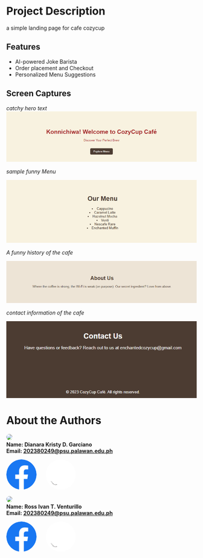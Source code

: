 # Project Description
 a simple landing page for cafe cozycup


## Features
- AI-powered Joke Barista
- Order placement and Checkout
- Personalized Menu Suggestions


## Screen Captures
*catchy hero text*
![alt text](./img/image.png)


*sample funny Menu*


![alt text](./img/image-1.png)


*A funny history of the cafe*


![alt text](./img/image-3.png)


*contact information of the cafe*


![alt text](./img/image-4.png)
# About the Authors

<img src="https://avatars.githubusercontent.com/u/142156759?v=4" width="150" style="border-radius: 50%;"><br>
**Name: Dianara Kristy D. Garciano**<br>
**Email: 202380249@psu.palawan.edu.ph**

[<img style="margin-right: 20px; width: 80px; border-radius: 50%;" src="./img/Facebook.png">](https://web.facebook.com/watashiwadayan.desu)
[<img style="margin-right: 20px; width: 80px; border-radius: 50%;" src="./img/Github.png">](https://github.com/mosshead19)


<img src="https://avatars.githubusercontent.com/u/178126655?v=4" width="150" style="border-radius: 50%;"><br>
**Name: Ross Ivan T. Venturillo**<br>
**Email: 202380249@psu.palawan.edu.ph**<br>

[<img style="margin-right: 20px; width: 80px; border-radius: 50%;" src="./img/Facebook.png">](https://web.facebook.com/kira.venturillo)
[<img style="width: 80px; border-radius: 50%;" src="./img/Github.png">](https://github.com/Ritvent)

